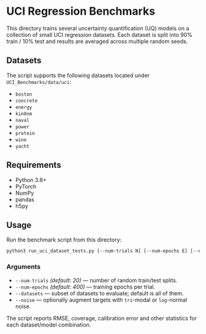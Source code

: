 # UCI Regression Benchmarks

This directory trains several uncertainty quantification (UQ) models on a collection of small UCI regression datasets. Each dataset is split into 90% train / 10% test and results are averaged across multiple random seeds.

## Datasets
The script supports the following datasets located under `UCI_Benchmarks/data/uci`:

- `boston`
- `concrete`
- `energy`
- `kin8nm`
- `naval`
- `power`
- `protein`
- `wine`
- `yacht`

## Requirements
- Python 3.8+
- PyTorch
- NumPy
- pandas
- h5py

## Usage
Run the benchmark script from this directory:

```bash
python3 run_uci_dataset_tests.py [--num-trials N] [--num-epochs E] [--datasets d1 d2 ...] [--noise {tri,log}]
```

### Arguments
- `--num-trials` *(default: 20)* — number of random train/test splits.
- `--num-epochs` *(default: 400)* — training epochs per trial.
- `--datasets` — subset of datasets to evaluate; default is all of them.
- `--noise` — optionally augment targets with `tri`-modal or `log`-normal noise.

The script reports RMSE, coverage, calibration error and other statistics for each dataset/model combination.
